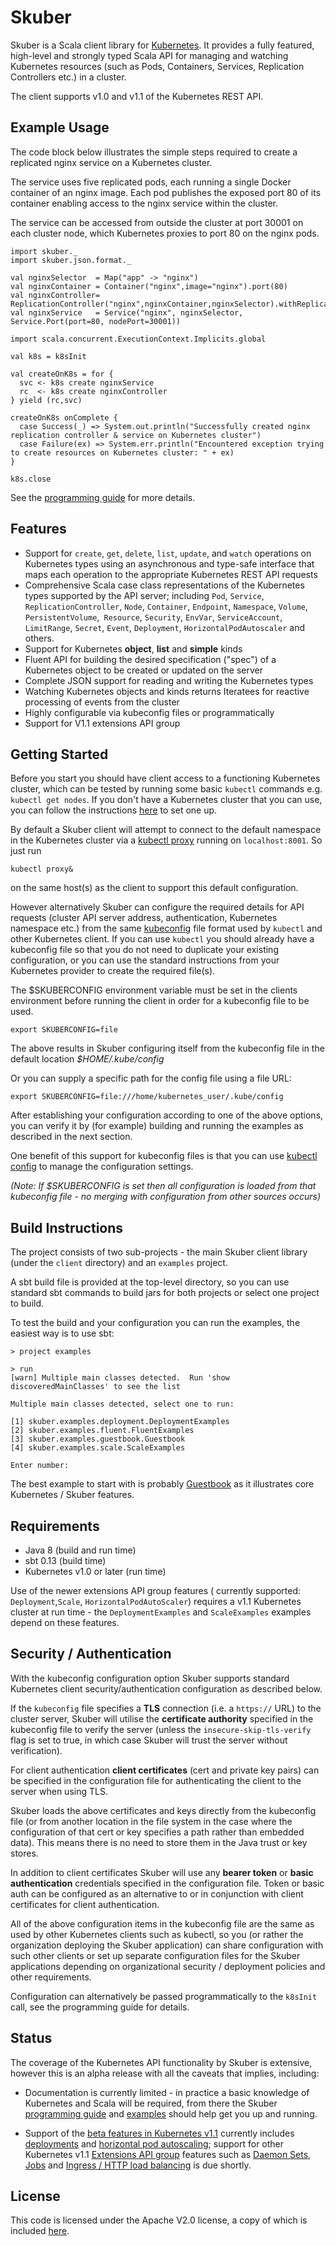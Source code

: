 # Skuber

Skuber is a Scala client library for [Kubernetes](http://kubernetes.io). It provides a fully featured, high-level and strongly typed Scala API for managing and watching Kubernetes resources (such as Pods, Containers, Services, Replication Controllers etc.) in a cluster.

The client supports v1.0 and v1.1 of the Kubernetes REST API.

## Example Usage

The code block below illustrates the simple steps required to create a replicated nginx service on a Kubernetes cluster.
 
The service uses five replicated pods, each running a single Docker container of an nginx image. Each pod publishes the exposed port 80 of its container enabling access to the nginx service within the cluster.

The service can be accessed from outside the cluster at port 30001 on each cluster node, which Kubernetes proxies to port 80 on the nginx pods. 

    import skuber._
    import skuber.json.format._

    val nginxSelector  = Map("app" -> "nginx")
    val nginxContainer = Container("nginx",image="nginx").port(80)
    val nginxController= ReplicationController("nginx",nginxContainer,nginxSelector).withReplicas(5)
    val nginxService   = Service("nginx", nginxSelector, Service.Port(port=80, nodePort=30001)) 

    import scala.concurrent.ExecutionContext.Implicits.global

    val k8s = k8sInit

    val createOnK8s = for {
      svc <- k8s create nginxService
      rc  <- k8s create nginxController
    } yield (rc,svc)

    createOnK8s onComplete {
      case Success(_) => System.out.println("Successfully created nginx replication controller & service on Kubernetes cluster")
      case Failure(ex) => System.err.println("Encountered exception trying to create resources on Kubernetes cluster: " + ex)
    }

    k8s.close

See the [programming guide](docs/GUIDE.md) for more details.

## Features

- Support for `create`, `get`, `delete`, `list`, `update`, and `watch` operations on Kubernetes types using an asynchronous and type-safe interface that maps each operation to the appropriate Kubernetes REST API requests
- Comprehensive Scala case class representations of the Kubernetes types supported by the API server; including `Pod`, `Service`, `ReplicationController`, `Node`, `Container`, `Endpoint`, `Namespace`, `Volume`, `PersistentVolume`,` Resource`, `Security`, `EnvVar`, `ServiceAccount`, `LimitRange`, `Secret`, `Event`, `Deployment`, `HorizontalPodAutoscaler` and others.
- Support for Kubernetes **object**, **list** and **simple** kinds
- Fluent API for building the desired specification ("spec") of a Kubernetes object to be created or updated on the server 
- Complete JSON support for reading and writing the Kubernetes types
- Watching Kubernetes objects and kinds returns Iteratees for reactive processing of events from the cluster
- Highly configurable via kubeconfig files or programmatically
- Support for V1.1 extensions API group

## Getting Started

Before you start you should have client access to a functioning Kubernetes cluster, which can be tested by running some basic `kubectl` commands e.g. `kubectl get nodes`. If you don't have a Kubernetes cluster that you can use, you can follow the instructions [here](http://kubernetes.io/docs/getting-started-guides/) to set one up.

By default a Skuber client will attempt to connect to the default namespace in the  Kubernetes cluster via a [kubectl proxy](http://kubernetes.io/docs/user-guide/kubectl/kubectl_proxy/) running on `localhost:8001`. So just run 

	kubectl proxy& 

on the same host(s) as the client to support this default configuration.

However alternatively Skuber can configure the required details for API requests (cluster API server address, authentication, Kubernetes namespace etc.) from the same [kubeconfig](http://kubernetes.io/docs/user-guide/kubeconfig-file/) file format used by `kubectl` and other Kubernetes client. If you can use `kubectl` you should already have a kubeconfig file so that you do not need to duplicate your existing configuration, or you can use the standard instructions from your Kubernetes provider to create the required file(s). 

The $SKUBERCONFIG environment variable must be set in the clients environment before running the client in order for a kubeconfig file to be used.

    export SKUBERCONFIG=file 

The above results in Skuber configuring itself from the kubeconfig file in the default location *$HOME/.kube/config*

Or you can supply a specific path for the config file using a file URL:

    export SKUBERCONFIG=file:///home/kubernetes_user/.kube/config

After establishing your configuration according to one of the above options, you can verify it by (for example) building and running the examples as described in the next section.

One benefit of this support for kubeconfig files is that you can use [kubectl config](http://kubernetes.io/docs/user-guide/kubectl/kubectl_config/) to manage the configuration settings.

*(Note: If $SKUBERCONFIG is set then all configuration is loaded from that kubeconfig file - no merging with configuration from other sources occurs)*

## Build Instructions

The project consists of two sub-projects - the main Skuber client library (under the `client` directory) and an `examples` project.

A sbt build file is provided at the top-level directory, so you can use standard sbt commands to build jars for both projects or select one project to build.

To test the build and your configuration you can run the examples, the easiest way is to use sbt:

    > project examples

    > run
    [warn] Multiple main classes detected.  Run 'show discoveredMainClasses' to see the list

    Multiple main classes detected, select one to run:

    [1] skuber.examples.deployment.DeploymentExamples
    [2] skuber.examples.fluent.FluentExamples
    [3] skuber.examples.guestbook.Guestbook
    [4] skuber.examples.scale.ScaleExamples

    Enter number: 

The best example to start with is probably [Guestbook](./examples/src/main/scala/skuber/examples/guestbook/README.md) as it illustrates core Kubernetes / Skuber features.

## Requirements

- Java 8 (build and run time)
- sbt 0.13 (build time)
- Kubernetes v1.0 or later (run time)

Use of the newer extensions API group features ( currently supported: `Deployment`,`Scale`, `HorizontalPodAutoScaler`) requires a v1.1 Kubernetes cluster at run time - the `DeploymentExamples` and `ScaleExamples` examples depend on these features.

## Security / Authentication

With the kubeconfig configuration option Skuber supports standard Kubernetes client security/authentication configuration as described below.

If the `kubeconfig` file specifies a **TLS** connection (i.e. a `https://` URL) to the cluster server, Skuber will utilise the **certificate authority** specified in the kubeconfig file to verify the server (unless the `insecure-skip-tls-verify` flag is set to true, in which case Skuber will trust the server without verification).

For client authentication **client certificates** (cert and private key pairs) can be specified in the configuration file for authenticating the client to the server when using TLS.

Skuber loads the above certificates and keys directly from the kubeconfig file (or from another location in the file system in the case where the configuration of that cert or key specifies a path rather than embedded data). This means there is no need to store them in the Java trust or key stores. 

In addition to client certificates Skuber will use any **bearer token** or **basic authentication** credentials specified in the configuration file. Token or basic auth can be configured as an alternative to or in conjunction with client certificates for client authentication.

All of the above configuration items in the kubeconfig file are the same as used by other Kubernetes clients such as kubectl, so you (or rather the organization deploying the Skuber application) can share configuration with such other clients or set up separate configuration files for the Skuber applications depending on organizational security / deployment policies and other requirements. 

Configuration can alternatively be passed programmatically to the `k8sInit` call, see the programming guide for details.

## Status

The coverage of the Kubernetes API functionality by Skuber is extensive, however this is an alpha release with all the caveats that implies, including:

- Documentation is currently limited - in practice a basic knowledge of Kubernetes and Scala will be required, from there the Skuber [programming guide](docs/GUIDE.md) and [examples](examples/src/main/scala/skuber/examples) should help get you up and running.

- Support of the [beta features in Kubernetes v1.1](http://blog.kubernetes.io/2015/11/Kubernetes-1-1-Performance-upgrades-improved-tooling-and-a-growing-community.html) currently includes [deployments](http://kubernetes.io/docs/user-guide/deployments/) and [horizontal pod autoscaling](http://kubernetes.io/docs/user-guide/horizontal-pod-autoscaling/); support for other Kubernetes v1.1 [Extensions API group](http://kubernetes.io/docs/api/#api-groups) features such as [Daemon Sets](http://kubernetes.io/docs/admin/daemons/), [Jobs](http://kubernetes.io/docs/user-guide/jobs/) and [Ingress / HTTP load balancing](http://kubernetes.io/docs/user-guide/ingress/) is due shortly.

## License

This code is licensed under the Apache V2.0 license, a copy of which is included [here](LICENSE.txt).
